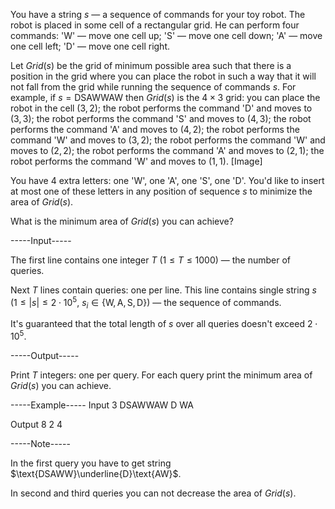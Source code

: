 You have a string $s$ — a sequence of commands for your toy robot. The robot is placed in some cell of a rectangular grid. He can perform four commands:  'W' — move one cell up;  'S' — move one cell down;  'A' — move one cell left;  'D' — move one cell right. 

Let $Grid(s)$ be the grid of minimum possible area such that there is a position in the grid where you can place the robot in such a way that it will not fall from the grid while running the sequence of commands $s$. For example, if $s = \text{DSAWWAW}$ then $Grid(s)$ is the $4 \times 3$ grid:  you can place the robot in the cell $(3, 2)$;  the robot performs the command 'D' and moves to $(3, 3)$;  the robot performs the command 'S' and moves to $(4, 3)$;  the robot performs the command 'A' and moves to $(4, 2)$;  the robot performs the command 'W' and moves to $(3, 2)$;  the robot performs the command 'W' and moves to $(2, 2)$;  the robot performs the command 'A' and moves to $(2, 1)$;  the robot performs the command 'W' and moves to $(1, 1)$.  [Image] 

You have $4$ extra letters: one 'W', one 'A', one 'S', one 'D'. You'd like to insert at most one of these letters in any position of sequence $s$ to minimize the area of $Grid(s)$.

What is the minimum area of $Grid(s)$ you can achieve?


-----Input-----

The first line contains one integer $T$ ($1 \le T \le 1000$) — the number of queries.

Next $T$ lines contain queries: one per line. This line contains single string $s$ ($1 \le |s| \le 2 \cdot 10^5$, $s_i \in \{\text{W}, \text{A}, \text{S}, \text{D}\}$) — the sequence of commands.

It's guaranteed that the total length of $s$ over all queries doesn't exceed $2 \cdot 10^5$.


-----Output-----

Print $T$ integers: one per query. For each query print the minimum area of $Grid(s)$ you can achieve.


-----Example-----
Input
3
DSAWWAW
D
WA

Output
8
2
4



-----Note-----

In the first query you have to get string $\text{DSAWW}\underline{D}\text{AW}$.

In second and third queries you can not decrease the area of $Grid(s)$.
